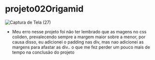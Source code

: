 # projeto02Origamid
![Captura de Tela (27)](https://user-images.githubusercontent.com/109091389/229595486-3fe3bf6b-1f17-48bc-b57f-5d0b1e9a845c.png)
-  Meu erro nesse projeto foi não ter lembrado que as magens no css coliden, prevalecendo sempre a margem maior sobre a menor, por causa disso, eu adicionei o padding nas div, mas nao adicionei as margens para afastar as div.. o que me fez perder um pouco mais de tempo na conclusão do projeto
